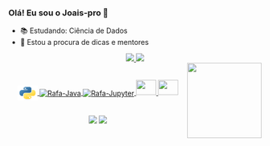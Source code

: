 ### Olá! Eu sou o Joais-pro 👋 </h1>


- 📚 Estudando: Ciência de Dados
- 🤔 Estou a procura de dicas e mentores 

<div align="center">
  <a href="https://beacons.ai/Joais-pro">
  <img height="180em" src="https://github-readme-stats.vercel.app/api?username=Joais-pro&show_icons=true&theme=dark&include_all_commits=true&count_private=true"/>
  <img height="180em" src="https://github-readme-stats.vercel.app/api/top-langs/?username=Joais-pro&layout=compact&langs_count=7&theme=dark"/>
    </div>
     <img align="right" width="148" height="150" src="https://tenor.com/view/dev_animado-gif-25018018.gif?itemid=19443613">
</div>
 <br>
<div  align="center"> 
  <div style="display: inline_block"><br>
  <img align="center" alt="Rafa-Js" height="30" width="40" 
  <img align="center" alt="Rafa-Python" height="30" width="40" src="https://raw.githubusercontent.com/devicons/devicon/master/icons/python/python-original.svg">
  <img align="center" alt="Rafa-Java" height="30" width="40"
 src="https://cdn.jsdelivr.net/gh/devicons/devicon/icons/java/java-original-wordmark.svg" />
 <img align="center" alt="Rafa-Jupyter" height="30" width="40"
 src="https://cdn.jsdelivr.net/gh/devicons/devicon/icons/jupyter/jupyter-original-wordmark.svg" />
 <img src="https://cdn.jsdelivr.net/gh/devicons/devicon/icons/numpy/numpy-original-wordmark.svg" height="30" width="40" />
 <img src="https://cdn.jsdelivr.net/gh/devicons/devicon/icons/pandas/pandas-original-wordmark.svg" height="30" width="40" />
          
          
           
  
  ##
  
 <div>
  <a href = "joaissilvaestudante@gmail.com"><img src="https://img.shields.io/badge/Gmail-D14836?style=for-the-badge&logo=gmail&logoColor=white"_black"></a> 
  <a href="https://www.linkedin.com/in/joaisfelix/" target="_blank"><img src="https://img.shields.io/badge/-LinkedIn-%230077B5?style=for-the-badge&logo=linkedin&logoColor=white" target="_blank"></a>   
    
    
    
  
   
  
